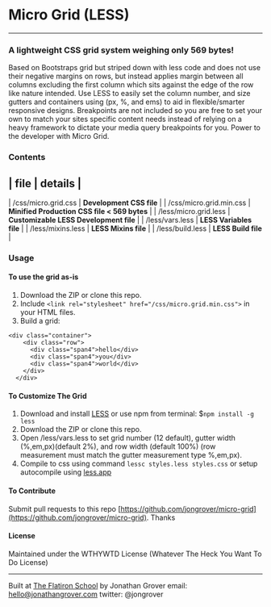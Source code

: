 # Micro Grid (LESS)

---

### A lightweight CSS grid system weighing only 569 bytes!

Based on Bootstraps grid but striped down with less code and does not use their negative margins on rows, but instead applies margin between all columns excluding the first column which sits against the edge of the row like nature intended.  Use LESS to easily set the column number, and size gutters and containers using (px, %, and ems) to aid in flexible/smarter responsive designs. Breakpoints are not included so you are free to set your own to match your sites specific content needs instead of relying on a heavy framework to dictate your media query breakpoints for you. Power to the developer with Micro Grid.

### Contents
| file | details |
------------------
| /css/micro.grid.css | <strong>Development CSS file</strong> |
| /css/micro.grid.min.css | <strong>Minified Production CSS file < 569 bytes</strong> |
| /less/micro.grid.less | <strong>Customizable LESS Development  file</strong> |
| /less/vars.less | <strong>LESS Variables  file</strong> |
| /less/mixins.less | <strong>LESS Mixins file</strong> |
| /less/build.less | <strong>LESS Build file</strong> |

### Usage

#### To use the grid as-is

1. Download the ZIP or clone this repo.
2. Include ```<link rel="stylesheet" href="/css/micro.grid.min.css">``` in your HTML files.
3. Build a grid:

```
<div class="container">
    <div class="row">
      <div class="span4">hello</div>
      <div class="span4">you</div>
      <div class="span4">world</div>
    </div>
  </div>
```

#### To Customize The Grid

1. Download and install [LESS](http://lesscss.org/) or use npm from terminal: $```npm install -g less```
2. Download the ZIP or clone this repo.
3. Open /less/vars.less to set grid number (12 default), gutter width (%,em,px)(default 2%), and row width (default 100%) (row measurement must match the gutter measurement type %,em,px).
4. Compile to css using command ```lessc styles.less styles.css``` or setup autocompile using [less.app](http://incident57.com/less/)

#### To Contribute

Submit pull requests to this repo [https://github.com/jongrover/micro-grid](https://github.com/jongrover/micro-grid). Thanks

#### License

Maintained under the WTHYWTD License (Whatever The Heck You Want To Do License)

---

Built at [The Flatiron School](http://flatironschool.com/)
by Jonathan Grover
email: hello@jonathangrover.com
twitter: @jongrover